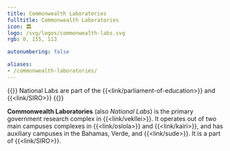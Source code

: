 ```yaml
---
title: Commonwealth Laboratories
fulltitle: Commonwealth Laboratories
icon: 🏛️
logo: /svg/logos/commonwealth-labs.svg
rgb: 0, 155, 113

autonumbering: false

aliases:
- /commonwealth-laboratories/
---
```

{{<note series>}}
 National Labs are part of the {{<link/parliament-of-education>}} and {{<link/SIRO>}}
{{</note>}}

<span class="fi fi-min-commonwealth-labs fis"></span> **Commonwealth Laboratories** (also *National Labs*) is the primary government research complex in {{<link/vekllei>}}. It operates out of two main campuses complexes in {{<link/oslola>}} and {{<link/kairi>}}, and has auxiliary campuses in the Bahamas, Verde, and {{<link/sude>}}. It is a part of {{<link/SIRO>}}.
